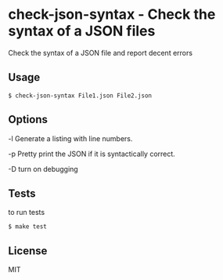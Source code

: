 check-json-syntax - Check the syntax of a JSON files
====================================================

Check the syntax of a JSON file and report decent errors

Usage
-----

	$ check-json-syntax File1.json File2.json

Options
-------

-l Generate a listing with line numbers.

-p Pretty print the JSON if it is syntactically correct.

-D turn on debugging

Tests
-----

to run tests

	$ make test

License
------

MIT
